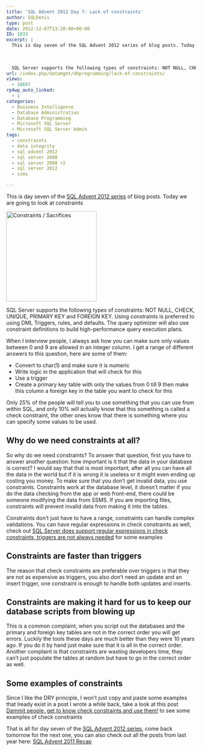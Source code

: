 ```yaml
---
title: 'SQL Advent 2012 Day 7: Lack of constraints'
author: SQLDenis
type: post
date: 2012-12-07T13:20:00+00:00
ID: 1833
excerpt: |
  This is day seven of the SQL Advent 2012 series of blog posts. Today we are going to look at constraints
  
  
    
  SQL Server supports the following types of constraints: NOT NULL, CHECK, UNIQUE, PRIMARY KEY and FOREIGN KEY. Using constraints is preferred to using DML Triggers, rules, and defaults. The query optimizer will also use constraint definitions to build high-performance query execution plans.
url: /index.php/datamgmt/dbprogramming/lack-of-constraints/
views:
  - 18607
rp4wp_auto_linked:
  - 1
categories:
  - Business Intelligence
  - Database Administration
  - Database Programming
  - Microsoft SQL Server
  - Microsoft SQL Server Admin
tags:
  - constraints
  - data integrity
  - sql advent 2012
  - sql server 2008
  - sql server 2008 r2
  - sql server 2012
  - ssms

---
```

This is day seven of the [SQL Advent 2012 series][1] of blog posts. Today we are going to look at constraints

[<img src="http://farm2.staticflickr.com/1241/4727475559_881dab57f3_m.jpg" width="240" height="240" alt="Constraints / Sacrifices" />][2]

SQL Server supports the following types of constraints: NOT NULL, CHECK, UNIQUE, PRIMARY KEY and FOREIGN KEY. Using constraints is preferred to using DML Triggers, rules, and defaults. The query optimizer will also use constraint definitions to build high-performance query execution plans.

When I interview people, I always ask how you can make sure only values between 0 and 9 are allowed in an integer column. I get a range of different answers to this question, here are some of them:

  * Convert to char(1) and make sure it is numeric
  * Write logic in the application that will check for this
  * Use a trigger
  * Create a primary key table with only the values from 0 till 9 then make this column a foreign key in the table you want to check for this

Only 25% of the people will tell you to use something that you can use from within SQL, and only 10% will actually know that this something is called a check constraint, the other ones know that there is something where you can specify some values to be used. 

## Why do we need constraints at all?

So why do we need constraints? To answer that question, first you have to answer another question: how important is it that the data in your database is correct? I would say that that is most important, after all you can have all the data in the world but if it is wrong it is useless or it might even ending up costing you money. To make sure that you don&#8217;t get invalid data, you use constraints. Constraints work at the database level, it doesn&#8217;t matter if you do the data checking from the app or web front-end, there could be someone modifying the data from SSMS. If you are importing files, constraints will prevent invalid data from making it into the tables.

Constraints don&#8217;t just have to have a range, constraints can handle complex validations. You can have regular expressions in check constraints as well, check out [SQL Server does support regular expressions in check constraints, triggers are not always needed][3] for some examples

## Constraints are faster than triggers

The reason that check constraints are preferable over triggers is that they are not as expensive as triggers, you also don&#8217;t need an update and an insert trigger, one constraint is enough to handle both updates and inserts.

## Constraints are making it hard for us to keep our database scripts from blowing up

This is a common complaint, when you script out the databases and the primary and foreign key tables are not in the correct order you will get errors. Luckily the tools these days are much better than they were 10 years ago. If you do it by hand just make sure that it is all in the correct order. Another complaint is that constraints are wasting developers time, they can&#8217;t just populate the tables at random but have to go in the correct order as well. 

## Some examples of constraints

Since I like the DRY principle, I won&#8217;t just copy and paste some examples that lready exist in a post I wrote a while back, take a look at this post [Dammit people, get to know check constraints and use them!][4] to see some examples of check constraints

That is all for day seven of the [SQL Advent 2012 series][1], come back tomorrow for the next one, you can also check out all the posts from last year here: [SQL Advent 2011 Recap][5]

 [1]: /index.php/DataMgmt/DBProgramming/sql-advent-2012-here-is
 [2]: http://www.flickr.com/photos/bjornmeansbear/4727475559/ "Constraints / Sacrifices by bjornmeansbear, on Flickr"
 [3]: /index.php/DataMgmt/DBProgramming/sql-server-does-support-regular-expressi
 [4]: /index.php/DataMgmt/DBProgramming/MSSQLServer/dammit-people-get-to-know
 [5]: /index.php/DataMgmt/DataDesign/sql-advent-2011-recap